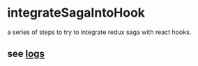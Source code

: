# integrateSagaIntoHook
a series of steps to try to integrate redux saga with react hooks.

## see [logs](https://zhaoyingdu.github.io/integrateSagaIntoHook/)
